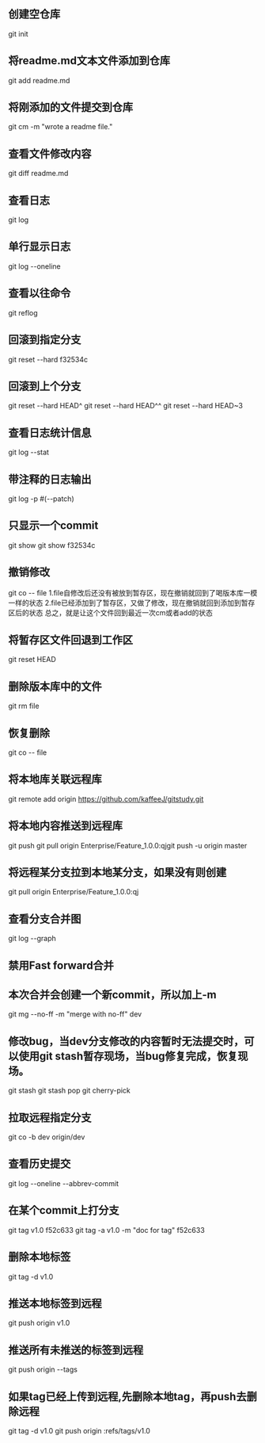 ## 创建空仓库
git init
## 将readme.md文本文件添加到仓库
git add readme.md
## 将刚添加的文件提交到仓库
git cm -m "wrote a readme file."
## 查看文件修改内容
git diff readme.md
## 查看日志
git log
## 单行显示日志
git log --oneline
## 查看以往命令
git reflog
## 回滚到指定分支
git reset --hard f32534c
## 回滚到上个分支
git reset --hard HEAD^
git reset --hard HEAD^^
git reset --hard HEAD~3
## 查看日志统计信息
git log --stat
## 带注释的日志输出
git log -p #(--patch)
## 只显示一个commit
git show
git show f32534c
## 撤销修改
git co -- file
1.file自修改后还没有被放到暂存区，现在撤销就回到了喝版本库一模一样的状态
2.file已经添加到了暂存区，又做了修改，现在撤销就回到添加到暂存区后的状态
总之，就是让这个文件回到最近一次cm或者add的状态
## 将暂存区文件回退到工作区
git reset HEAD <file>
## 删除版本库中的文件
git rm file
## 恢复删除
git co -- file
## 将本地库关联远程库
git remote add origin https://github.com/kaffeeJ/gitstudy.git
## 将本地内容推送到远程库
git push
git pull origin Enterprise/Feature_1.0.0:qjgit push -u origin master
## 将远程某分支拉到本地某分支，如果没有则创建
git pull origin Enterprise/Feature_1.0.0:qj
## 查看分支合并图
git log --graph
## 禁用Fast forward合并
## 本次合并会创建一个新commit，所以加上-m
git mg --no-ff -m "merge with no-ff" dev
## 修改bug，当dev分支修改的内容暂时无法提交时，可以使用git stash暂存现场，当bug修复完成，恢复现场。
git stash
git stash pop
git cherry-pick <commit>
## 拉取远程指定分支
git co -b dev origin/dev
## 查看历史提交
git log --oneline --abbrev-commit
## 在某个commit上打分支
git tag v1.0 f52c633
git tag -a v1.0 -m "doc for tag" f52c633
## 删除本地标签
git tag -d v1.0
## 推送本地标签到远程
git push origin v1.0
## 推送所有未推送的标签到远程
git push origin --tags
## 如果tag已经上传到远程,先删除本地tag，再push去删除远程
git tag -d v1.0
git push origin :refs/tags/v1.0


